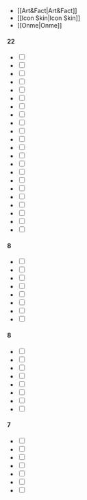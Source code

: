 - [[Art&Fact|Art&Fact]]
- [[Icon Skin|Icon Skin]]
- [[Onme|Onme]]

<div><h4><span></span><span class="dataview small-text">22</span></h4><div class="dataview result-group"><ul class="contains-task-list"><li data-task=" " class="dataview task-list-item"><input type="checkbox" class="dataview task-list-item-checkbox"><span></span></li><li data-task="k" class="dataview task-list-item is-checked"><input type="checkbox" class="dataview task-list-item-checkbox"><span></span></li><li data-task=" " class="dataview task-list-item"><input type="checkbox" class="dataview task-list-item-checkbox"><span></span></li><li data-task=" " class="dataview task-list-item"><input type="checkbox" class="dataview task-list-item-checkbox"><span></span></li><li data-task=" " class="dataview task-list-item"><input type="checkbox" class="dataview task-list-item-checkbox"><span></span></li><li data-task=" " class="dataview task-list-item"><input type="checkbox" class="dataview task-list-item-checkbox"><span></span></li><li data-task=" " class="dataview task-list-item"><input type="checkbox" class="dataview task-list-item-checkbox"><span></span></li><li data-task=" " class="dataview task-list-item"><input type="checkbox" class="dataview task-list-item-checkbox"><span></span></li><li data-task=" " class="dataview task-list-item"><input type="checkbox" class="dataview task-list-item-checkbox"><span></span></li><li data-task=" " class="dataview task-list-item"><input type="checkbox" class="dataview task-list-item-checkbox"><span></span></li><li data-task=" " class="dataview task-list-item"><input type="checkbox" class="dataview task-list-item-checkbox"><span></span></li><li data-task=" " class="dataview task-list-item"><input type="checkbox" class="dataview task-list-item-checkbox"><span></span></li><li data-task="r" class="dataview task-list-item is-checked"><input type="checkbox" class="dataview task-list-item-checkbox"><span></span></li><li data-task="n" class="dataview task-list-item is-checked"><input type="checkbox" class="dataview task-list-item-checkbox"><span></span></li><li data-task="n" class="dataview task-list-item is-checked"><input type="checkbox" class="dataview task-list-item-checkbox"><span></span></li><li data-task="r" class="dataview task-list-item is-checked"><input type="checkbox" class="dataview task-list-item-checkbox"><span></span></li><li data-task=" " class="dataview task-list-item"><input type="checkbox" class="dataview task-list-item-checkbox"><span></span></li><li data-task=" " class="dataview task-list-item"><input type="checkbox" class="dataview task-list-item-checkbox"><span></span></li><li data-task="k" class="dataview task-list-item is-checked"><input type="checkbox" class="dataview task-list-item-checkbox"><span></span></li><li data-task="k" class="dataview task-list-item is-checked"><input type="checkbox" class="dataview task-list-item-checkbox"><span></span></li><li data-task="r" class="dataview task-list-item is-checked"><input type="checkbox" class="dataview task-list-item-checkbox"><span></span></li><li data-task="k" class="dataview task-list-item is-checked"><input type="checkbox" class="dataview task-list-item-checkbox"><span></span></li></ul></div><h4><span></span><span class="dataview small-text">8</span></h4><div class="dataview result-group"><ul class="contains-task-list"><li data-task=" " class="dataview task-list-item"><input type="checkbox" class="dataview task-list-item-checkbox"><span></span></li><li data-task=" " class="dataview task-list-item"><input type="checkbox" class="dataview task-list-item-checkbox"><span></span></li><li data-task=" " class="dataview task-list-item"><input type="checkbox" class="dataview task-list-item-checkbox"><span></span></li><li data-task="n" class="dataview task-list-item is-checked"><input type="checkbox" class="dataview task-list-item-checkbox"><span></span></li><li data-task="k" class="dataview task-list-item is-checked"><input type="checkbox" class="dataview task-list-item-checkbox"><span></span></li><li data-task=" " class="dataview task-list-item"><input type="checkbox" class="dataview task-list-item-checkbox"><span></span></li><li data-task="k" class="dataview task-list-item is-checked"><input type="checkbox" class="dataview task-list-item-checkbox"><span></span></li><li data-task="k" class="dataview task-list-item is-checked"><input type="checkbox" class="dataview task-list-item-checkbox"><span></span></li></ul></div><h4><span></span><span class="dataview small-text">8</span></h4><div class="dataview result-group"><ul class="contains-task-list"><li data-task=" " class="dataview task-list-item"><input type="checkbox" class="dataview task-list-item-checkbox"><span></span></li><li data-task="n" class="dataview task-list-item is-checked"><input type="checkbox" class="dataview task-list-item-checkbox"><span></span></li><li data-task="k" class="dataview task-list-item is-checked"><input type="checkbox" class="dataview task-list-item-checkbox"><span></span></li><li data-task="k" class="dataview task-list-item is-checked"><input type="checkbox" class="dataview task-list-item-checkbox"><span></span></li><li data-task=" " class="dataview task-list-item"><input type="checkbox" class="dataview task-list-item-checkbox"><span></span></li><li data-task="o" class="dataview task-list-item is-checked"><input type="checkbox" class="dataview task-list-item-checkbox"><span></span></li><li data-task="k" class="dataview task-list-item is-checked"><input type="checkbox" class="dataview task-list-item-checkbox"><span></span></li><li data-task="r" class="dataview task-list-item is-checked"><input type="checkbox" class="dataview task-list-item-checkbox"><span></span></li></ul></div><h4><span></span><span class="dataview small-text">7</span></h4><div class="dataview result-group"><ul class="contains-task-list"><li data-task=" " class="dataview task-list-item"><input type="checkbox" class="dataview task-list-item-checkbox"><span></span></li><li data-task=" " class="dataview task-list-item"><input type="checkbox" class="dataview task-list-item-checkbox"><span></span></li><li data-task="k" class="dataview task-list-item is-checked"><input type="checkbox" class="dataview task-list-item-checkbox"><span></span></li><li data-task="k" class="dataview task-list-item is-checked"><input type="checkbox" class="dataview task-list-item-checkbox"><span></span></li><li data-task="k" class="dataview task-list-item is-checked"><input type="checkbox" class="dataview task-list-item-checkbox"><span></span></li><li data-task="k" class="dataview task-list-item is-checked"><input type="checkbox" class="dataview task-list-item-checkbox"><span></span></li><li data-task="k" class="dataview task-list-item is-checked"><input type="checkbox" class="dataview task-list-item-checkbox"><span></span></li></ul></div></div>